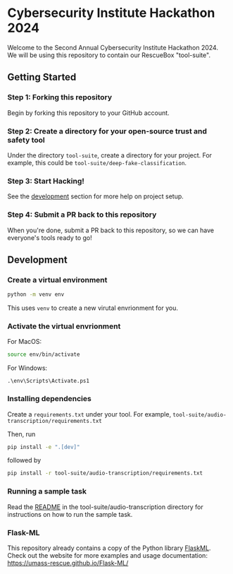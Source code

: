 # Cybersecurity Institute Hackathon 2024

Welcome to the Second Annual Cybersecurity Institute Hackathon 2024. We will be using this repository to contain our RescueBox "tool-suite".

## Getting Started

### Step 1: Forking this repository

Begin by forking this repository to your GitHub account.

### Step 2: Create a directory for your open-source trust and safety tool

Under the directory `tool-suite`, create a directory for your project. For example, this could be `tool-suite/deep-fake-classification`.

### Step 3: Start Hacking!

See the [development](#development) section for more help on project setup.

### Step 4: Submit a PR back to this repository

When you're done, submit a PR back to this repository, so we can have everyone's tools ready to go!

## Development

### Create a virtual environment

```bash
python -m venv env
```

This uses `venv` to create a new virutal envrionment for you.

### Activate the virtual envrionment

For MacOS:

```bash
source env/bin/activate
```

For Windows:

```pwsh
.\env\Scripts\Activate.ps1
```

### Installing dependencies

Create a `requirements.txt` under your tool. For example, `tool-suite/audio-transcription/requirements.txt`

Then, run

```bash
pip install -e ".[dev]"
```

followed by

```bash
pip install -r tool-suite/audio-transcription/requirements.txt
```

### Running a sample task

Read the [README](./tool-suite/audio-transcription/README.md) in the tool-suite/audio-transcription directory for instructions on how to run the sample task.

### Flask-ML

This repository already contains a copy of the Python library [FlaskML](umass-rescue.github.io/Flask-ML/). Check out the website for more examples and usage documentation: https://umass-rescue.github.io/Flask-ML/
